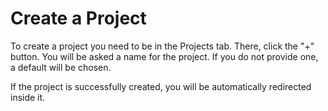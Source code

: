 # Create a Project 

To create a project you need to be in the Projects tab. There, click the "+" button.
You will be asked a name for the project. If you do not provide one, a default will be chosen.

If the project is successfully created, you will be automatically redirected inside it.
